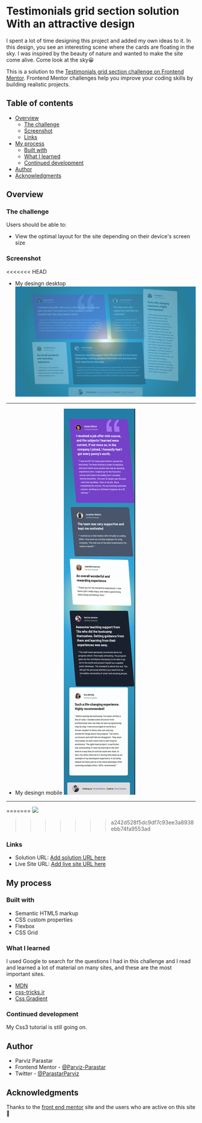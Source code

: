 # Testimonials grid section solution With an attractive design

I spent a lot of time designing this project and added my own ideas to it.
In this design, you see an interesting scene where the cards are floating in the sky.
I was inspired by the beauty of nature and wanted to make the site come alive.
Come look at the sky😀

This is a solution to the [Testimonials grid section challenge on Frontend Mentor](https://www.frontendmentor.io/challenges/testimonials-grid-section-Nnw6J7Un7). Frontend Mentor challenges help you improve your coding skills by building realistic projects. 

## Table of contents

- [Overview](#overview)
  - [The challenge](#the-challenge)
  - [Screenshot](#screenshot)
  - [Links](#links)
- [My process](#my-process)
  - [Built with](#built-with)
  - [What I learned](#what-i-learned)
  - [Continued development](#continued-development)
- [Author](#author)
- [Acknowledgments](#acknowledgments)


## Overview

### The challenge

Users should be able to:

- View the optimal layout for the site depending on their device's screen size

### Screenshot

<<<<<<< HEAD
- My desingn desktop ![my-design-desktop](https://github.com/Parviz-Parastar/Testimonials-grid-section/blob/main/Screenshots/my-design-desktop.png?raw=true)

***
- My desingn mobile ![my-design-mobile](https://github.com/Parviz-Parastar/Testimonials-grid-section/blob/main/Screenshots/my-design-mobile.png?raw=true)

***
=======
![](./screenshot.jpg)

>>>>>>> a242d528f5dc9df7c93ee3a8938ebb74fa9553ad


### Links

- Solution URL: [Add solution URL here](https://github.com/Parviz-Parastar/Testimonials-grid-section)
- Live Site URL: [Add live site URL here](https://parviz-parastar.github.io/Testimonials-grid-section/)

## My process

### Built with

- Semantic HTML5 markup
- CSS custom properties
- Flexbox
- CSS Grid

### What I learned

I used Google to search for the questions I had in this challenge and I read and learned a lot of material on many sites, and these are the most important sites.

  - [MDN](https://developer.mozilla.org/)
  - [css-tricks.ir](https://css-tricks.ir/)
  - [Css Gradient](https://cssgradient.io/)
  

### Continued development

My Css3 tutorial is still going on.


## Author

- Parviz Parastar
- Frontend Mentor - [@Parviz-Parastar](https://www.frontendmentor.io/profile/Parviz-Parastar)
- Twitter - [@ParastarParviz](https://twitter.com/ParastarParviz)


## Acknowledgments
  Thanks to the [front end mentor](https://www.frontendmentor.io/home) site and the users who are active on this site👏

